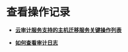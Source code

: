 # 查看操作记录<a name="sms_03_0014"></a>

-   **[云审计服务支持的主机迁移服务关键操作列表](云审计服务支持的主机迁移服务关键操作列表.md)**  

-   **[如何查看审计日志](如何查看审计日志.md)**  


